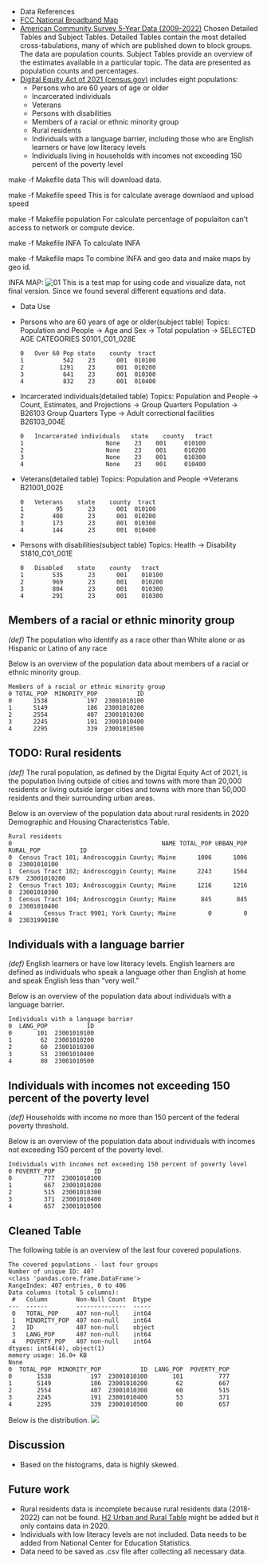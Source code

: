 * Data References
 * [FCC National Broadband Map](https://broadbandmap.fcc.gov/data-download/nationwide-data?version=jun2022)
 * [American Community Survey 5-Year Data (2009-2022)](https://www.census.gov/data/developers/data-sets/acs-5year.html)
   Chosen Detailed Tables and Subject Tables. 
   Detailed Tables contain the most detailed cross-tabulations, many of which are published down to block groups. The data are population counts.
    Subject Tables provide an overview of the estimates available in a particular topic.  The data are presented as population counts and percentages. 
 * [Digital Equity Act of 2021 (census.gov)](https://www.census.gov/programs-surveys/community-resilience-estimates/partnerships/ntia/digital-equity.html) includes eight populations: 
    * Persons who are 60 years of age or older
    * Incarcerated individuals
    * Veterans
    * Persons with disabilities
    * Members of a racial or ethnic minority group
    * Rural residents
    * Individuals with a language barrier, including those who are English learners or have low literacy levels
    * Individuals living in households with incomes not exceeding 150 percent of the poverty level


make -f Makefile data
This will download data.


make -f Makefile speed
This is for calculate average downlaod and upload speed

make -f Makefile population
For calculate percentage of populaiton can't access to network or compute device.

make -f Makefile INFA
To calculate INFA 

make -f Makefile maps
To combine INFA and geo data and make maps by geo id.

INFA MAP:
![01](img/INFA_scaled_tract.png)
This is a test map for using code and visualize data, not final version. Since we found several different equations and data. 




* Data Use
 * Persons who are 60 years of age or older(subject table)
   Topics: Population and People -> Age and Sex 
   -> Total population -> SELECTED AGE CATEGORIES
   S0101_C01_028E

    ```
    0	Over 60 Pop	state	 county	 tract
    1	        542	   23	   001	010100
    2	       1291	   23	   001	010200
    3	        641	   23	   001	010300
    4	        832	   23	   001	010400
    ```

 * Incarcerated individuals(detailed table)
   Topics: Population and People -> Count, Estimates, and Projections -> Group Quarters Population -> B26103 Group Quarters Type -> Adult correctional facilities
   B26103_004E

    ```
    0	Incarcerated individuals   state 	county	 tract
    1	                    None	23	  001	  010100
    2	                    None	23	  001	  010200
    3	                    None	23	  001	  010300
    4	                    None	23	  001	  010400
    ```

 * Veterans(detailed table)
   Topics: Population and People ->Veterans
   B21001_002E

    ```
    0	Veterans	state	 county	 tract
    1	      95	   23	   001	010100
    2	     408	   23	   001	010200
    3	     173	   23	   001	010300
    4	     144	   23	   001	010400
    ```
   
 * Persons with disabilities(subject table)
   Topics: Health -> Disability
   S1810_C01_001E

    ```
    0	Disabled	state	 county	  tract
    1	     535	   23	   001	  010100
    2	     969	   23	   001	  010200
    3	     804	   23	   001	  010300
    4	     291	   23	   001	  010300
    ```





## Members of a racial or ethnic minority group
_(def)_ The population who identify as a race other than White alone or as Hispanic or Latino of any
race

Below is an overview of the population data about members of a racial or ethnic minority group.
```
Members of a racial or ethnic minority group
0 TOTAL_POP  MINORITY_POP           ID
0      1538           197  23001010100
1      5149           186  23001010200
2      2554           407  23001010300
3      2245           191  23001010400
4      2295           339  23001010500
```

## TODO: Rural residents
_(def)_ The rural population, as defined by the Digital Equity Act of 2021, is the population living
outside of cities and towns with more than 20,000 residents or living outside larger cities and
towns with more than 50,000 residents and their surrounding urban areas.

Below is an overview of the population data about rural residents in 2020 Demographic and Housing Characteristics Table. 
```
Rural residents
0                                          NAME TOTAL_POP URBAN_POP RURAL_POP           ID
0  Census Tract 101; Androscoggin County; Maine      1006      1006         0  23001010100
1  Census Tract 102; Androscoggin County; Maine      2243      1564       679  23001010200
2  Census Tract 103; Androscoggin County; Maine      1216      1216         0  23001010300
3  Census Tract 104; Androscoggin County; Maine       845       845         0  23001010400
4         Census Tract 9901; York County; Maine         0         0         0  23031990100
```

## Individuals with a language barrier
_(def)_ English learners or have low literacy levels. English learners are defined as individuals who
speak a language other than English at home and speak English less than “very well.”

Below is an overview of the population data about individuals with a language barrier.
```
Individuals with a language barrier
0  LANG_POP           ID
0       101  23001010100
1        62  23001010200
2        60  23001010300
3        53  23001010400
4        80  23001010500
```
## Individuals with incomes not exceeding 150 percent of the poverty level
_(def)_ Households with income no more than 150 percent of the federal poverty threshold.

Below is an overview of the population data about individuals with incomes not exceeding 150 percent of the poverty level.
```
Individuals with incomes not exceeding 150 percent of poverty level
0 POVERTY_POP           ID
0         777  23001010100
1         667  23001010200
2         515  23001010300
3         371  23001010400
4         657  23001010500
```

## Cleaned Table
The following table is an overview of the last four covered populations.
```
The covered populations - last four groups
Number of unique ID: 407
<class 'pandas.core.frame.DataFrame'>
RangeIndex: 407 entries, 0 to 406
Data columns (total 5 columns):
 #   Column        Non-Null Count  Dtype
---  ------        --------------  -----
 0   TOTAL_POP     407 non-null    int64
 1   MINORITY_POP  407 non-null    int64
 2   ID            407 non-null    object
 3   LANG_POP      407 non-null    int64
 4   POVERTY_POP   407 non-null    int64
dtypes: int64(4), object(1)
memory usage: 16.0+ KB
None
0  TOTAL_POP  MINORITY_POP           ID  LANG_POP  POVERTY_POP
0       1538           197  23001010100       101          777
1       5149           186  23001010200        62          667
2       2554           407  23001010300        60          515
3       2245           191  23001010400        53          371
4       2295           339  23001010500        80          657
```

Below is the distribution. 
<img src="img/covered_pop_last_4_scatter.png">

## Discussion
- Based on the histograms, data is highly skewed. 

## Future work
- Rural residents data is incomplete because rural residents data (2018-2022) can not be found. [H2 Urban and Rural Table](https://data.census.gov/table/DECENNIALDHC2020.H2?q=rural&g=040XX00US23$1400000) might be added but it only contains data in 2020. 
- Individuals with low literacy levels are not included. Data needs to be added from National Center for Education Statistics. 
- Data need to be saved as .csv file after collecting all necessary data.